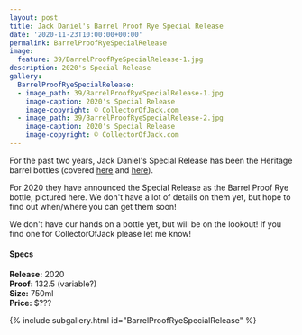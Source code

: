 ```yaml
---
layout: post
title: Jack Daniel's Barrel Proof Rye Special Release
date: '2020-11-23T10:00:00+00:00'
permalink: BarrelProofRyeSpecialRelease
image:
  feature: 39/BarrelProofRyeSpecialRelease-1.jpg
description: 2020's Special Release
gallery:
  BarrelProofRyeSpecialRelease:
  - image_path: 39/BarrelProofRyeSpecialRelease-1.jpg
    image-caption: 2020's Special Release
    image-copyright: © CollectorOfJack.com
  - image_path: 39/BarrelProofRyeSpecialRelease-2.jpg
    image-caption: 2020's Special Release
    image-copyright: © CollectorOfJack.com
---
```


For the past two years, Jack Daniel's Special Release has been the Heritage barrel bottles (covered [here](/HeritageBarrel2019) and [here](/HeritageBarrel)).

For 2020 they have announced the Special Release as the Barrel Proof Rye bottle, pictured here. We don't have a lot of details on them yet, but hope to find out when/where you can get them soon!


We don't have our hands on a bottle yet, but will be on the lookout! If you find one for CollectorOfJack please let me know!


#### Specs

**Release:** 2020  
**Proof:** 132.5 (variable?)  
**Size:** 750ml  
**Price:** $???  

{% include subgallery.html id="BarrelProofRyeSpecialRelease" %}